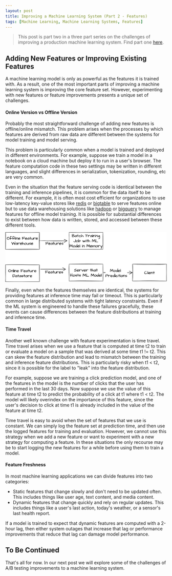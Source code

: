 ```yaml
---
layout: post
title: Improving a Machine Learning System (Part 2 - Features)
tags: [Machine Learning, Machine Learning Systems, Features]
---
```

<script> 
  (function(i,s,o,g,r,a,m){i['GoogleAnalyticsObject']=r;i[r]=i[r]||function(){
  (i[r].q=i[r].q||[]).push(arguments)},i[r].l=1*new Date();a=s.createElement(o),
  m=s.getElementsByTagName(o)[0];a.async=1;a.src=g;m.parentNode.insertBefore(a,m)
  })(window,document,'script','https://www.google-analytics.com/analytics.js','ga');

  ga('create', 'UA-82391879-1', 'auto');
  ga('send', 'pageview');

</script>


<!--
https://proceedings.neurips.cc/paper/2015/file/86df7dcfd896fcaf2674f757a2463eba-Paper.pdf
TODO: 

-->


> This post is part two in a three part series on the challenges of improving a production machine learning system. Find part one [here](https://danshiebler.com/2021-11-06-ml-systems-1).


## Adding New Features or Improving Existing Features

A machine learning model is only as powerful as the features it is trained with. As a result, one of the most important parts of improving a machine learning system is improving the core feature set. However, experimenting with new features or feature improvements presents a unique set of challenges.


#### Online Version vs Offline Version

Probably the most straightforward challenge of adding new features is offline/online mismatch. This problem arises when the processes by which features are derived from raw data are different between the systems for model training and model serving.

This problem is particularly common when a model is trained and deployed in different environments. For example, suppose we train a model in a notebook on a cloud machine but deploy it to run in a user's browser. The feature computation code in these two settings may be written in different languages, and slight differences in serialization, tokenization, rounding, etc are very common.

Even in the situation that the feature serving code is identical between the training and inference pipelines, it is common for the data itself to be different. For example, it is often most cost efficient for organizations to use low-latency key-value stores like [redis](https://redis.io/) or [bigtable](https://cloud.google.com/bigtable) to serve features online but to use data warehousing solutions like [hadoop](https://hadoop.apache.org/) or [bigquery](https://cloud.google.com/bigquery) to manage features for offline model training. It is possible for substantial differences to exist between how data is written, stored, and accessed between these different tools. 

![Online and Offline Features can be filled differently. Figure from draw.io](/img/online-offline-features.png)


Finally, even when the features themselves are identical, the systems for providing features at inference time may fail or timeout. This is particularly common in large distributed systems with tight latency constraints. Even if the ML system is engineered to handle these failures gracefully, these events can cause differences between the feature distributions at training and inference time. 



#### Time Travel

Another well known challenge with feature experimentation is time travel. Time travel arises when we use a feature that is computed at time t2 to train or evaluate a model on a sample that was derived at some time t1 != t2. This can skew the feature distribution and lead to mismatch between the training and inference feature distributions. This is particularly risky when t1 < t2, since it is possible for the label to "leak" into the feature distribution.

For example, suppose we are training a click prediction model, and one of the features in the model is the number of clicks that the user has performed in the last 30 days. Now suppose we use the value of this feature at time t2 to predict the probability of a click at t1 where t1 < t2. The model will likely overindex on the importance of this feature, since the user's decision to click at time t1 is already included in the value of the feature at time t2. 

Time travel is easy to avoid when the set of features that we use is constant. We can simply log the feature set at prediction time, and then use the logged features for training and evaluation. However, we cannot use this strategy when we add a new feature or want to experiment with a new strategy for computing a feature. In these situations the only recourse may be to start logging the new features for a while before using them to train a model. 






#### Feature Freshness

In most machine learning applications we can divide features into two categories:
* Static features that change slowly and don't need to be updated often. This includes things like user age, text content, and media content.
* Dynamic features that change quickly and rely on regular updates. This includes things like a user's last action, today's weather, or a sensor's last health report.

If a model is trained to expect that dynamic features are computed with a 2-hour lag, then either system outages that increase that lag or performance improvements that reduce that lag can damage model performance. 




## To Be Continued

That's all for now. In our next post we will explore some of the challenges of A/B testing improvements to a machine learning system.

